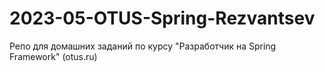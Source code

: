# 2023-05-OTUS-Spring-Rezvantsev
Репо для домашних заданий по курсу "Разработчик на Spring Framework" (otus.ru)
